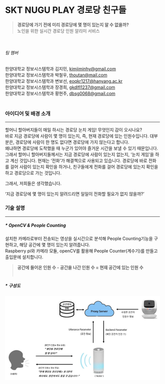# SKT NUGU PLAY 경로당 친구들  
    
> **경로당에 가기 전에 미리 경로당에 몇 명이 있는지 알 수 없을까?**  
> 노인을 위한 실시간 경로당 인원 알리미 서비스  
  
    ㅤ  
###### 팀 멤버
한양대학교 정보시스템학과 김지민, kimjiminhy@gmail.com  
한양대학교 정보시스템학과 박철우, thoutan@mail.com  
한양대학교 정보시스템학과 변보선, eoqkr1217@hanyang.ac.kr    
한양대학교 정보시스템학과 장경희, gkdlfl1237@gmail.com  
한양대학교 정보시스템학과 황현주, dbsg0068@gmail.com    
  ㅤ
  ㅤ
  ㅤ
### 아이디어 및 배경 소개  
-----------------------------------------------
할머니 할아버지들이 매일 하시는 경로당 눈치 게임! 무엇인지 감이 오시나요?  
바로 지금 경로당에 사람이 몇 명이 있는지, 즉, 현재 경로당에 있는 인원수입니다. 대부분은, 경로당에 사람이 한 명도 없다면 경로당에 가지 않는다고 합니다.  
왜냐하면 경로당에 도착했을 때 누군가 있어야 즐거운 시간을 보낼 수 있기 때문입니다. 그래서 할머니 할아버지들께서는 지금 경로당에 사람이 있는지 없는지, ‘눈치 게임’을 하고 계신 것입니다. 현재는 ‘전화’가 해결책으로 사용되고 있습니다. 경로당에 바로 전화를 걸어 사람이 있는지 확인을 하거나, 친구들에게 전화를 걸어 경로당에 있는지 확인을 하고 경로당으로 가는 것입니다.  
  
그래서, 저희들은 생각했습니다.  
  
‘지금 경로당에 몇 명이 있는지 알려드리면 일일이 전화할 필요가 없지 않을까?’ 
  ㅤ
  ㅤ
  ㅤ
### 기술 설명
-----------------------------------------------
##### * OpenCV & People Counting
설치한 카메라로부터 전송되는 영상을 실시간으로 분석해 People Counting기능을 구현하고, 해당 공간에 몇 명이 있는지 알려줍니다.  
Raspberry pi와 카메라 모듈, openCV를 활용해 People Counter(계수기)를 만들고 출입문에 설치합니다.  

> **공간에 들어온 인원 수 - 공간을 나간 인원 수 = 현재 공간에 있는 인원 수**  
     ㅤ
  ㅤ
  ㅤ 
##### * 구성도
![](./image/silverfriend_flow.jpeg)



